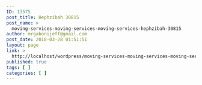 ```yaml
---
ID: 13575
post_title: Hephzibah 30815
post_name: >
  moving-services-moving-services-moving-services-hephzibah-30815
author: mrgabonijeff@gmail.com
post_date: 2018-03-28 01:51:51
layout: page
link: >
  http://localhost/wordpress/moving-services-moving-services-moving-services-hephzibah-30815/
published: true
tags: [ ]
categories: [ ]
---
```

